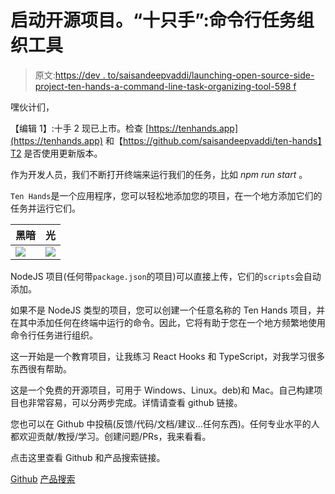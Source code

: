 # 启动开源项目。“十只手”:命令行任务组织工具

> 原文:[https://dev . to/saisandeepvaddi/launching-open-source-side-project-ten-hands-a-command-line-task-organizing-tool-598 f](https://dev.to/saisandeepvaddi/launching-open-source-side-project-ten-hands-a-command-line-task-organizing-tool-598f)

嘿伙计们，

【编辑 1】:十手 2 现已上市。检查 [https://tenhands.app](https://tenhands.app) 和【https://github.com/saisandeepvaddi/ten-hands】T2 是否使用更新版本。

作为开发人员，我们不断打开终端来运行我们的任务，比如 *npm run start* 。

`Ten Hands`是一个应用程序，您可以轻松地添加您的项目，在一个地方添加它们的任务并运行它们。

| 黑暗 | 光 |
| --- | --- |
| ![](../Images/bee072dcab97ebd897018978fb5733a5.png) | ![](../Images/fafb04b5c4d5fa44f274e89f894f9882.png) |

NodeJS 项目(任何带`package.json`的项目)可以直接上传，它们的`scripts`会自动添加。

如果不是 NodeJS 类型的项目，您可以创建一个任意名称的 Ten Hands 项目，并在其中添加任何在终端中运行的命令。因此，它将有助于您在一个地方频繁地使用命令行任务进行组织。

这一开始是一个教育项目，让我练习 React Hooks 和 TypeScript，对我学习很多东西很有帮助。

这是一个免费的开源项目，可用于 Windows、Linux。deb)和 Mac。自己构建项目也非常容易，可以分两步完成。详情请查看 github 链接。

您也可以在 Github 中投稿(反馈/代码/文档/建议...任何东西)。任何专业水平的人都欢迎贡献/教授/学习。创建问题/PRs，我来看看。

点击这里查看 Github 和产品搜索链接。

[Github](https://github.com/saisandeepvaddi/ten-hands)
[产品搜索](https://www.producthunt.com/posts/ten-hands)